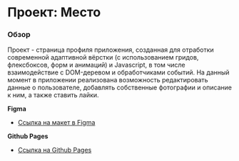 # Проект: Место

### Обзор

Проект - страница профиля приложения, созданная для отработки современной адаптивной вёрстки (с использованием гридов, флексбоксов, форм и анимаций) и Javascript, в том числе взаимодействие с DOM-деревом и обработчиками событий. На данный момент в приложении реализована возможность редактировать данные о пользователе, добавлять собственные фотографии и описание к ним, а также ставить лайки.

**Figma**

* [Ссылка на макет в Figma](https://www.figma.com/file/2cn9N9jSkmxD84oJik7xL7/JavaScript.-Sprint-4?node-id=0%3A1)

**Github Pages**

* [Ссылка на Github Pages](https://svet-ko.github.io/mesto/)
